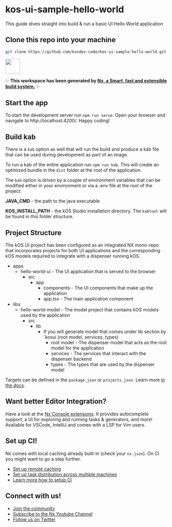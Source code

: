 # kos-ui-sample-hello-world
This guide dives straight into build & run a basic UI Hello World application


## Clone this repo into your machine
```bash
git clone https://github.com/kosdev-code/kos-ui-sample-hello-world.git

```

<a alt="Nx logo" href="https://nx.dev" target="_blank" rel="noreferrer"><img src="https://raw.githubusercontent.com/nrwl/nx/master/images/nx-logo.png" width="45"></a>

✨ **This workspace has been generated by [Nx, a Smart, fast and extensible build system.](https://nx.dev)** ✨

## Start the app

To start the development server run `npm run serve`. Open your browser and navigate to http://localhost:4200/. Happy coding!

## Build kab

There is a `kab` option as well that will run the build and produce a kab file that can be used during development as part of an image.

To run a kab of the entire application run `npm run kab`. This will create an optimized bundle in the `dist` folder at the root of the application.

The `kab` option is driven by a couple of environment variables that can be modified either in your environment or via a .env file at the root of the project:

**JAVA_CMD** - the path to the java executable

**KOS_INSTALL_PATH** - the kOS Studio installation directory. The `kabtool` will be found in this folder structure.

## Project Structure

The kOS UI project has been configured as an integrated NX mono-repo that incorporates projects for both UI applications and the corresponding kOS models required to integrate with a dispenser running kOS.

- apps
  - hello-world-ui - The UI application that is served to the browser
    - src
      - app
        - components - The UI components that make up the application
        - app.tsx - The main application component
- libs
    - hello-world-model - The model project that contains kOS models used by the application
      - src
        - lib
          - If you will generate model that comes under lib section by `kosui (root model, services, types)
            - root model - The dispenser model that acts as the root model for the application
            - services - The services that interact with the dispenser backend
            - types - The types that are used by the dispenser model


Targets can be defined in the `package.json` or `projects.json`. Learn more [in the docs](https://nx.dev/core-features/run-tasks).

## Want better Editor Integration?

Have a look at the [Nx Console extensions](https://nx.dev/nx-console). It provides autocomplete support, a UI for exploring and running tasks & generators, and more! Available for VSCode, IntelliJ and comes with a LSP for Vim users.

## Set up CI!

Nx comes with local caching already built-in (check your `nx.json`). On CI you might want to go a step further.

- [Set up remote caching](https://nx.dev/core-features/share-your-cache)
- [Set up task distribution across multiple machines](https://nx.dev/core-features/distribute-task-execution)
- [Learn more how to setup CI](https://nx.dev/recipes/ci)

## Connect with us!

- [Join the community](https://nx.dev/community)
- [Subscribe to the Nx Youtube Channel](https://www.youtube.com/@nxdevtools)
- [Follow us on Twitter](https://twitter.com/nxdevtools)
